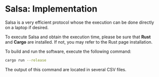 # Salsa: Implementation

Salsa is a very efficient protocol whose the execution can be done directly on a laptop if desired.

To execute Salsa and obtain the execution time, please be sure that **Rust** and **Cargo** are installed.
If not, you may refer to the Rust page installation.

To build and run the software, execute the following command:
```sh
cargo run --release
```
The output of this command are located in several CSV files.